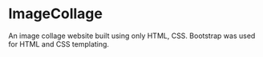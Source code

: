 # ImageCollage
An image collage website built using only HTML, CSS. Bootstrap was used for HTML and CSS templating.
